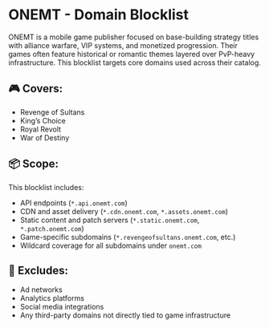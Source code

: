 # ONEMT - Domain Blocklist

ONEMT is a mobile game publisher focused on base-building strategy titles with alliance warfare, VIP systems, and monetized progression. Their games often feature historical or romantic themes layered over PvP-heavy infrastructure. This blocklist targets core domains used across their catalog.

## 🎮 Covers:
- Revenge of Sultans
- King’s Choice
- Royal Revolt
- War of Destiny

## 📦 Scope:
This blocklist includes:
- API endpoints (`*.api.onemt.com`)
- CDN and asset delivery (`*.cdn.onemt.com`, `*.assets.onemt.com`)
- Static content and patch servers (`*.static.onemt.com`, `*.patch.onemt.com`)
- Game-specific subdomains (`*.revengeofsultans.onemt.com`, etc.)
- Wildcard coverage for all subdomains under `onemt.com`

## 🚫 Excludes:
- Ad networks
- Analytics platforms
- Social media integrations
- Any third-party domains not directly tied to game infrastructure
